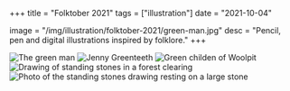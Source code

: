 +++
title = "Folktober 2021"
tags = ["illustration"]
date = "2021-10-04"

image = "/img/illustration/folktober-2021/green-man.jpg"
desc = "Pencil, pen and digital illustrations inspired by folklore."
+++

![The green man](/img/illustration/folktober-2021/green-man.jpg "The green man")
![Jenny Greenteeth](/img/illustration/folktober-2021/jenny-greenteeth.jpg "Jenny Greenteeth")
![Green childen of Woolpit](/img/illustration/folktober-2021/green-children-woolpit.jpg "Green childen of Woolpit")
![Drawing of standing stones in a forest clearing](/img/illustration/folktober-2021/standing-stones.jpg "Drawing of standing stones in a forest clearing")
![Photo of the standing stones drawing resting on a large stone](/img/illustration/folktober-2021/standing-stones-photo.jpg "Photo of the standing stones drawing resting on a large stone")
